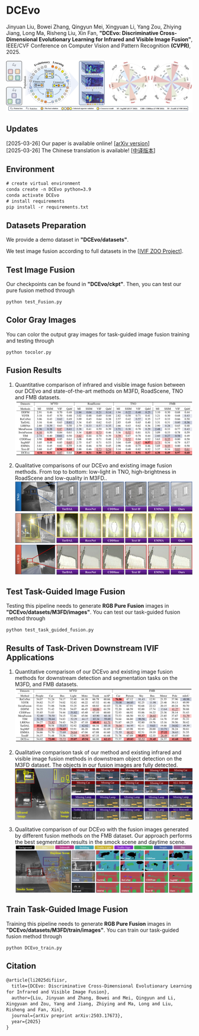 # DCEvo

Jinyuan Liu, Bowei Zhang, Qingyun Mei, Xingyuan Li, Yang Zou, Zhiying Jiang, Long Ma, Risheng Liu, Xin Fan, **"DCEvo: Discriminative Cross-Dimensional Evolutionary Learning for Infrared and Visible Image Fusion"**,
IEEE/CVF Conference on Computer Vision and Pattern Recognition **(CVPR)**, 2025.

![Abstract](Figure/first_figure.jpg)


## Updates
[2025-03-26] Our paper is available online! [[arXiv version](https://arxiv.org/abs/2503.17673)]  
[2025-03-26] The Chinese translation is available! [[中译版本](./pdf/CN_paper.pdf)]   


## Environment
```
# create virtual environment
conda create -n DCEvo python=3.9
conda activate DCEvo
# install requirements
pip install -r requirements.txt
```


## Datasets Preparation
We provide a demo dataset in **"DCEvo/datasets"**.

We test image fusion according to full datasets in the [[IVIF ZOO Project](https://github.com/RollingPlain/IVIF_ZOO/)].  


## Test Image Fusion  
Our checkpoints can be found in **"DCEvo/ckpt"**. Then, you can test our pure fusion method through
```
python test_Fusion.py
```


## Color Gray Images  
You can color the output gray images for task-guided image fusion training and testing through
```
python tocolor.py
```


## Fusion Results
1. Quantitative comparison of infrared and visible image fusion between our DCEvo and state-of-the-art methods on M3FD, RoadScene, TNO and FMB datasets.
![Abstract](Figure/Quantitative_Fusion.png)

2. Qualitative comparisons of our DCEvo and existing image fusion methods. From top to bottom: low-light in TNO, high-brightness in RoadScene and low-quality in M3FD..
![Abstract](Figure/fusionresult.png)


## Test Task-Guided Image Fusion  
Testing this pipeline needs to generate **RGB Pure Fusion** images in **"DCEvo/datasets/M3FD/images"**.
You can test our task-guided fusion method through
```
python test_task_guided_fusion.py
```


## Results of Task-Driven Downstream IVIF Applications
1. Quantitative comparison of our DCEvo and existing image fusion methods for downstream detection and segmentation tasks on the M3FD, and FMB datasets.
![Abstract](Figure/Quantitative_Task.png)

2. Qualitative comparison task of our method and existing infrared and visible image fusion methods in downstream object detection on the M3FD dataset. The objects in our fusion images are fully detected.
![Abstract](Figure/Detect.png)

3. Qualitative comparison of our DCEvo with the fusion images generated by different fusion methods on the FMB dataset. Our approach performs the best segmentation results in the smock scene and daytime scene.
![Abstract](Figure/Segment2.png)


## Train Task-Guided Image Fusion  
Training this pipeline needs to generate **RGB Pure Fusion** images in **"DCEvo/datasets/M3FD/train/images"**.
You can train our task-guided fusion method through
```
python DCEvo_train.py
```


## Citation
```
@article{li2025difiisr,
  title={DCEvo: Discriminative Cross-Dimensional Evolutionary Learning for Infrared and Visible Image Fusion},
  author={Liu, Jinyuan and Zhang, Bowei and Mei, Qingyun and Li, Xingyuan and Zou, Yang and Jiang, Zhiying and Ma, Long and Liu, Risheng and Fan, Xin},
  journal={arXiv preprint arXiv:2503.17673},
  year={2025}
}
```
